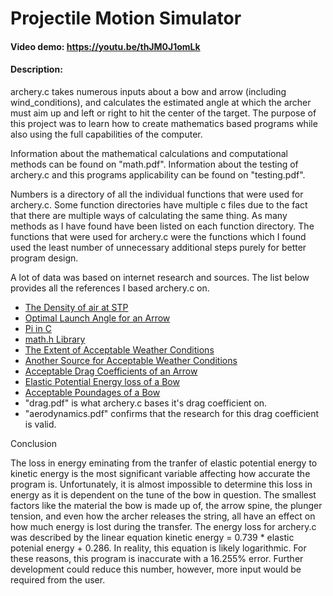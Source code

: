 # Projectile Motion Simulator
#### Video demo: <https://youtu.be/thJM0J1omLk>
#### Description:
archery.c takes numerous inputs about a bow and arrow (including wind_conditions),
and calculates the estimated angle at which the archer must aim up and left or
right to hit the center of the target. The purpose of this project was to learn
how to create mathematics based programs while also using the full capabilities
of the computer. 

Information about the mathematical calculations and computational
methods can be found on "math.pdf". Information about the testing of archery.c
and this programs applicability can be found on "testing.pdf".

Numbers is a directory of all the individual functions that were used for
archery.c. Some function directories have multiple c files due to the fact that
there are multiple ways of calculating the same thing. As many methods as I have found
have been listed on each function directory. The functions that were used for archery.c
were the functions which I found used the least number of unnecessary additional
steps purely for better program design.

A lot of data was based on internet research and sources. The list below provides all
the references I based archery.c on.

- [The Density of air at STP](https://www.macinstruments.com/blog/what-is-the-density-of-air-at-stp/)
- [Optimal Launch Angle for an Arrow](https://www.scientificamerican.com/article/football-projectile-motion/)
- [Pi in C](https://stackoverflow.com/questions/43753758/whats-the-difference-between-m-pi-and-m-pi-2/43753803)
- [math.h Library](https://www.tutorialspoint.com/c_standard_library/math_h.htm)
- [The Extent of Acceptable Weather Conditions](https://www.nssl.noaa.gov/education/svrwx101/wind/)
- [Another Source for Acceptable Weather Conditions](https://www.weather.gov/pqr/wind)
- [Acceptable Drag Coefficients of an Arrow](https://www.capgo.com/FlyingSticks/info/arrowAerodynamics.html)
- [Elastic Potential Energy loss of a Bow](https://www.wired.com/2014/12/much-energy-bow-goes-kinetic-energy-arrow/)
- [Acceptable Poundages of a Bow](https://www.guinnessworldrecords.com/world-records/heaviest-longbow-draw-weight)
- "drag.pdf" is what archery.c bases it's drag coefficient on.
- "aerodynamics.pdf" confirms that the research for this drag coefficient is valid.

Conclusion

The loss in energy eminating from the tranfer of elastic potential energy to
kinetic energy is the most significant variable affecting how accurate the program 
is. Unfortunately, it is almost impossible to determine this loss in energy as
it is dependent on the tune of the bow in question. The smallest factors like 
the material the bow is made up of, the arrow spine, the plunger tension, and
even how the archer releases the string, all have an effect on how much energy 
is lost during the transfer. The energy loss for archery.c was described by the 
linear equation kinetic energy = 0.739 * elastic potenial energy + 0.286. In
reality, this equation is likely logarithmic. For these reasons, this program is 
inaccurate with a 16.255% error. Further development could reduce this number, 
however, more input would be required from the user.

